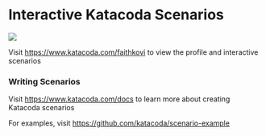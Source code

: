 # Interactive Katacoda Scenarios

[![](http://shields.katacoda.com/katacoda/faithkovi/count.svg)](https://www.katacoda.com/faithkovi "Get your profile on Katacoda.com")

Visit https://www.katacoda.com/faithkovi to view the profile and interactive scenarios

### Writing Scenarios
Visit https://www.katacoda.com/docs to learn more about creating Katacoda scenarios

For examples, visit https://github.com/katacoda/scenario-example
